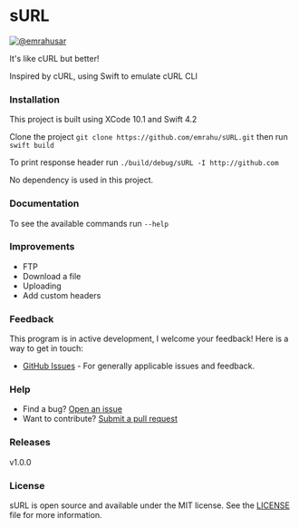 # sURL
[![@emrahusar](https://img.shields.io/badge/contact-@emrahusar-5AA9E7.svg?style=flat)](https://twitter.com/emrahusar)


It's like cURL but better!

Inspired by cURL, using Swift to emulate cURL CLI 

### Installation
This project is built using XCode 10.1 and Swift 4.2 

Clone the project ```git clone https://github.com/emrahu/sURL.git``` then run ```swift build```

To print response header run ```./build/debug/sURL -I http://github.com```

No dependency is used in this project.

### Documentation
To see the available commands run ```--help``` 


### Improvements
* FTP
* Download a file
* Uploading
* Add custom headers


### Feedback
This program is in active development, I welcome your feedback!
Here is a way to get in touch:
* [GitHub Issues](https://github.com/emrahu/sURL/issues) - For generally applicable issues and feedback.

### Help
* Find a bug? [Open an issue](https://github.com/emrahu/sURL/issues)
* Want to contribute? [Submit a pull request](https://github.com/emrahu/sURL/pulls)

### Releases
v1.0.0


### License
sURL is open source and available under the MIT license. See the [LICENSE](LICENSE) file for more information.
